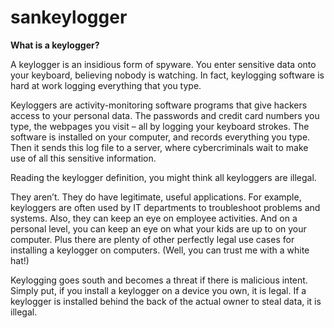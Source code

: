 # sankeylogger
**What is a keylogger?**

A keylogger is an insidious form of spyware. You enter sensitive data onto your keyboard, believing nobody is watching. In fact, keylogging software is hard at work logging everything that you type.

Keyloggers are activity-monitoring software programs that give hackers access to your personal data. The passwords and credit card numbers you type, the webpages you visit – all by logging your keyboard strokes. The software is installed on your computer, and records everything you type. Then it sends this log file to a server, where cybercriminals wait to make use of all this sensitive information.

Reading the keylogger definition, you might think all keyloggers are illegal. 

They aren’t. They do have legitimate, useful applications. For example, keyloggers are often used by IT departments to troubleshoot problems and systems. Also, they can keep an eye on employee activities. And on a personal level, you can keep an eye on what your kids are up to on your computer. Plus there are plenty of other perfectly legal use cases for installing a keylogger on computers. (Well, you can trust me with a white hat!)

Keylogging goes south and becomes a threat if there is malicious intent. Simply put, if you install a keylogger on a device you own, it is legal. If a keylogger is installed behind the back of the actual owner to steal data, it is illegal.
